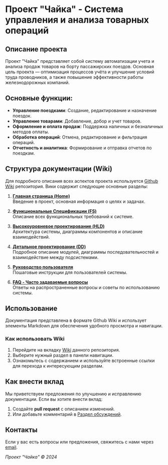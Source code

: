 # Проект "Чайка" - Система управления и анализа товарных операций

## Описание проекта
Проект "Чайка" представляет собой систему автоматизации учета и анализа продаж товаров на борту пассажирских поездов. Основная цель проекта — оптимизация процессов учёта и улучшение условий труда проводников, а также повышение эффективности работы железнодорожных компаний.

## Основные функции:
- **Управление поездками**: Создание, редактирование и назначение поездок.
- **Управление товарами**: Добавление, добор и учет товаров.
- **Оформление и оплата продаж**: Поддержка наличных и безналичных методов оплаты.
- **Обработка операций**: Отмена, редактирование и фильтрация операций.
- **Отчетность и аналитика**: Формирование и отправка отчетов по поездкам.

## Структура документации (Wiki)
Для подробного описания всех аспектов проекта используется [Github Wiki](https://github.com/Chaika-Team/Chaika-wiki/wiki) репозитория. Вики содержит следующие основные разделы:

1. **[Главная страница (Home)](https://github.com/Chaika-Team/Chaika-wiki/wiki/Home)**  
   Введение в проект, основная информация о целях и задачах.

2. **[Функциональные Спецификации (FS)](https://github.com/Chaika-Team/Chaika-wiki/wiki/FS)**  
   Описание всех функциональных требований к системе.

3. **[Высокоуровневое проектирование (HLD)](https://github.com/Chaika-Team/Chaika-wiki/wiki/HLD)**  
   Архитектура системы, диаграммы компонентов и описание взаимодействий.

4. **[Детальное проектирование (DD)](https://github.com/Chaika-Team/Chaika-wiki/wiki/DD)**  
   Подробное описание модулей, диаграммы последовательностей и взаимодействие между подсистемами.

5. **[Руководство пользователя](https://github.com/Chaika-Team/Chaika-wiki/wiki/User_Guide)**  
   Пошаговые инструкции для пользователей системы.

6. **[FAQ - Часто задаваемые вопросы](https://github.com/Chaika-Team/Chaika-wiki/wiki/FAQ)**  
   Ответы на распространенные вопросы и советы по использованию системы.

## Использование
Документация представлена в формате Github Wiki и использует элементы Markdown для обеспечения удобного просмотра и навигации.

### Как использовать Wiki
1. Перейдите на вкладку [Wiki](https://github.com/Chaika-Team/Chaika-wiki/wiki) данного репозитория.
2. Выберите нужный раздел в панели навигации.
3. Ознакомьтесь с содержанием и используйте встроенные ссылки для перехода к интересующим разделам.

## Как внести вклад
Мы приветствуем предложения по улучшению и исправлению документации. Если вы хотите внести вклад:
1. Создайте **pull request** с описанием изменений.
2. Или добавьте комментарий в [Раздел обсуждений](https://github.com/Chaika-Team/Chaika-wiki/discussions).

## Контакты
Если у вас есть вопросы или предложения, свяжитесь с нами через [email](mailto:contact@chaika-project.com).

*Проект "Чайка" © 2024*
